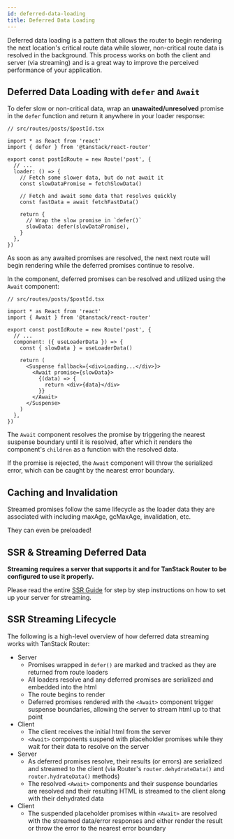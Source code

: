 ```yaml
---
id: deferred-data-loading
title: Deferred Data Loading
---
```


Deferred data loading is a pattern that allows the router to begin rendering the next location's critical route data while slower, non-critical route data is resolved in the background. This process works on both the client and server (via streaming) and is a great way to improve the perceived performance of your application.

## Deferred Data Loading with `defer` and `Await`

To defer slow or non-critical data, wrap an **unawaited/unresolved** promise in the `defer` function and return it anywhere in your loader response:

```tsx
// src/routes/posts/$postId.tsx

import * as React from 'react'
import { defer } from '@tanstack/react-router'

export const postIdRoute = new Route('post', {
  // ...
  loader: () => {
    // Fetch some slower data, but do not await it
    const slowDataPromise = fetchSlowData()

    // Fetch and await some data that resolves quickly
    const fastData = await fetchFastData()

    return {
      // Wrap the slow promise in `defer()`
      slowData: defer(slowDataPromise),
    }
  },
})
```

As soon as any awaited promises are resolved, the next next route will begin rendering while the deferred promises continue to resolve.

In the component, deferred promises can be resolved and utilized using the `Await` component:

```tsx
// src/routes/posts/$postId.tsx

import * as React from 'react'
import { Await } from '@tanstack/react-router'

export const postIdRoute = new Route('post', {
  // ...
  component: ({ useLoaderData }) => {
    const { slowData } = useLoaderData()

    return (
      <Suspense fallback={<div>Loading...</div>}>
        <Await promise={slowData}>
          {(data) => {
            return <div>{data}</div>
          }}
        </Await>
      </Suspense>
    )
  },
})
```

The `Await` component resolves the promise by triggering the nearest suspense boundary until it is resolved, after which it renders the component's `children` as a function with the resolved data.

If the promise is rejected, the `Await` component will throw the serialized error, which can be caught by the nearest error boundary.

## Caching and Invalidation

Streamed promises follow the same lifecycle as the loader data they are associated with including maxAge, gcMaxAge, invalidation, etc.

They can even be preloaded!

## SSR & Streaming Deferred Data

**Streaming requires a server that supports it and for TanStack Router to be configured to use it properly.**

Please read the entire [SSR Guide](/docs/guide/server-streaming) for step by step instructions on how to set up your server for streaming.

## SSR Streaming Lifecycle

The following is a high-level overview of how deferred data streaming works with TanStack Router:

- Server
  - Promises wrapped in `defer()` are marked and tracked as they are returned from route loaders
  - All loaders resolve and any deferred promises are serialized and embedded into the html
  - The route begins to render
  - Deferred promises rendered with the `<Await>` component trigger suspense boundaries, allowing the server to stream html up to that point
- Client
  - The client receives the initial html from the server
  - `<Await>` components suspend with placeholder promises while they wait for their data to resolve on the server
- Server
  - As deferred promises resolve, their results (or errors) are serialized and streamed to the client (via Router's `router.dehydrateData()` and `router.hydrateData()` methods)
  - The resolved `<Await>` components and their suspense boundaries are resolved and their resulting HTML is streamed to the client along with their dehydrated data
- Client
  - The suspended placeholder promises within `<Await>` are resolved with the streamed data/error responses and either render the result or throw the error to the nearest error boundary
